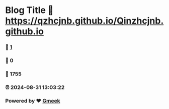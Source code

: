 # Blog Title :link: https://qzhcjnb.github.io/Qinzhcjnb.github.io 
### :page_facing_up: [1](https://qzhcjnb.github.io/Qinzhcjnb.github.io/tag.html) 
### :speech_balloon: 0 
### :hibiscus: 1755 
### :alarm_clock: 2024-08-31 13:03:22 
### Powered by :heart: [Gmeek](https://github.com/Meekdai/Gmeek)
